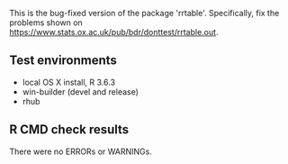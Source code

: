 This is the bug-fixed version of the package 'rrtable'.
Specifically, fix the problems shown on
<https://www.stats.ox.ac.uk/pub/bdr/donttest/rrtable.out>.

## Test environments
* local OS X install, R 3.6.3
* win-builder (devel and release)
* rhub

## R CMD check results
There were no ERRORs or WARNINGs.



